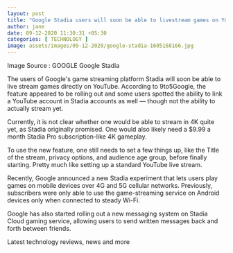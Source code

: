 ```yaml
---
layout: post
title: "Google Stadia users will soon be able to livestream games on YouTube: Know details"
author: jane 
date: 09-12-2020 11:30:31 +05:30 
categories: [ TECHNOLOGY ] 
image: assets/images/09-12-2020/google-stadia-1605168166.jpg
---
```

Image Source : GOOGLE Google Stadia

The users of Google's game streaming platform Stadia will soon be able to live stream games directly on YouTube. According to 9to5Google, the feature appeared to be rolling out and some users spotted the ability to link a YouTube account in Stadia accounts as well — though not the ability to actually stream yet.

Currently, it is not clear whether one would be able to stream in 4K quite yet, as Stadia originally promised. One would also likely need a $9.99 a month Stadia Pro subscription-like 4K gameplay.

To use the new feature, one still needs to set a few things up, like the Title of the stream, privacy options, and audience age group, before finally starting. Pretty much like setting up a standard YouTube live stream.

Recently, Google announced a new Stadia experiment that lets users play games on mobile devices over 4G and 5G cellular networks. Previously, subscribers were only able to use the game-streaming service on Android devices only when connected to steady Wi-Fi.

Google has also started rolling out a new messaging system on Stadia Cloud gaming service, allowing users to send written messages back and forth between friends.

Latest technology reviews, news and more